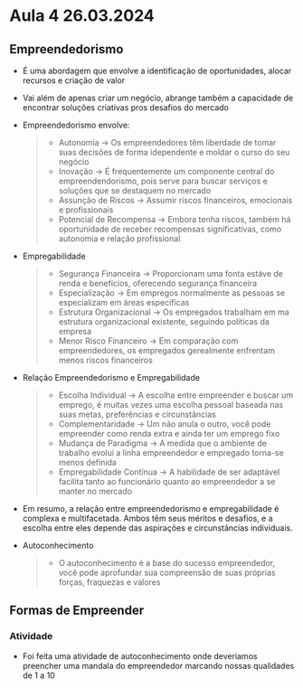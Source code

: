 # Aula 4 26.03.2024 

## Empreendedorismo

- É uma abordagem que envolve a identificação de oportunidades, alocar recursos e criação de valor
- Vai além de apenas criar um negócio, abrange também a capacidade de encontrar soluções criativas pros desafios do mercado
- Empreendedorismo envolve:
 
    > - Autonomia -> Os empreendedores têm liberdade de tomar suas decisões de forma idependente e moldar o curso do seu negócio
    > - Inovação -> É frequentemente um componente central do empreendendorismo, pois serve para buscar serviços e soluções que se destaquem no mercado
    > - Assunção de Riscos -> Assumir riscos financeiros, emocionais e profissionais
    > - Potencial de Recompensa -> Embora tenha riscos, também há oportunidade de receber recompensas significativas, como autonomia e relação profissional

- Empregabilidade
     
    > - Segurança Financeira -> Proporcionam uma fonta estáve de renda e benefícios, oferecendo segurança financeira
    > - Especialização -> Em empregos normalmente as pessoas se especializam em áreas específicas
    > - Estrutura Organizacional -> Os empregados trabalham em ma estrutura organizacional existente, seguindo políticas da empresa    
    > - Menor Risco Financeiro -> Em comparação com empreendedores, os empregados gerealmente enfrentam menos riscos financeiros

- Relação Empreendedorismo e Empregabilidade

    > - Escolha Individual -> A escolha entre empreender e buscar um emprego, é muitas vezes uma escolha pessoal baseada nas suas metas, preferências e circunstâncias
    > - Complementaridade -> Um não anula o outro, você pode empreender como renda extra e ainda ter um emprego fixo
    > - Mudança de Paradigma -> A medida que o ambiente de trabalho evolui a linha empreendedor e empregado torna-se menos definida
    > - Empregabilidade Contínua -> A habilidade de ser adaptável facilita tanto ao funcionário quanto ao empreendedor a se manter no mercado

- Em resumo, a relação entre empreendedorismo e empregabilidade é complexa e multifacetada. Ambos têm seus méritos e desafios, e a escolha entre eles depende das aspirações e circunstâncias individuais.

- Autoconhecimento
    
    > - O autoconhecimento é a base do sucesso empreendedor, você pode aprofundar sua compreensão de suas próprias forças, fraquezas e valores

## Formas de Empreender



### Atividade

- Foi feita uma atividade de autoconhecimento onde deveriamos preencher uma mandala do empreendedor marcando nossas qualidades de 1 a 10